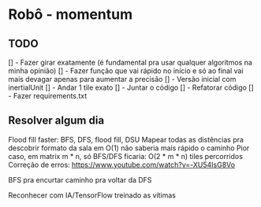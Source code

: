 # Robô - momentum

## TODO

[] - Fazer girar exatamente (é fundamental pra usar qualquer algorítmos na minha opinião)
    [] - Fazer função que vai rápido no início e só ao final vai mais devagar apenas para aumentar a precisão
    [] - Versão inicial com inertialUnit
[] - Andar 1 tile exato
[] - Juntar o código
[] - Refatorar código
[] - Fazer requirements.txt

## Resolver algum dia

Flood fill faster: BFS, DFS, flood fill, DSU
Mapear todas as distências pra descobrir formato da sala em O(1) não saberia mais rápido o caminho
Pior caso, em matrix m \* n, só BFS/DFS ficaria: O(2 \* m \* n) tiles percorridos
Correção de erros: https://www.youtube.com/watch?v=-XU54IsG8Vo

BFS pra encurtar caminho pra voltar da DFS

Reconhecer com IA/TensorFlow treinado as vítimas
